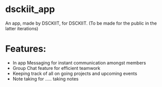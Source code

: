 # dsckiit_app

An app, made by DSCKIIT, for DSCKIIT.
(To be made for the public in the latter iterations)

# Features:
  * In app Messaging for instant communication amongst members
  * Group Chat feature for efficient teamwork
  * Keeping track of all on going projects and upcoming events
  * Note taking for ..... taking notes
